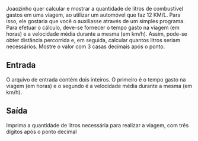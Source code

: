 Joaozinho quer calcular e mostrar a quantidade de litros de combustível gastos em uma viagem, ao utilizar um automóvel que faz 12 KM/L. Para isso, ele gostaria que você o auxiliasse através de um simples programa. Para efetuar o cálculo, deve-se fornecer o tempo gasto na viagem (em horas) e a velocidade média durante a mesma (em km/h). Assim, pode-se obter distância percorrida e, em seguida, calcular quantos litros seriam necessários. Mostre o valor com 3 casas decimais após o ponto.

## Entrada
O arquivo de entrada contém dois inteiros. O primeiro é o tempo gasto na viagem (em horas) e o segundo é a velocidade média durante a mesma (em km/h).

## Saída
Imprima a quantidade de litros necessária para realizar a viagem, com três dígitos após o ponto decimal